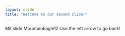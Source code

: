 ```yaml
---
layout: slide
title: "Welcome to our second slide!"
---
```

Mit slide MountainEagle12
Use the left arrow to go back!
